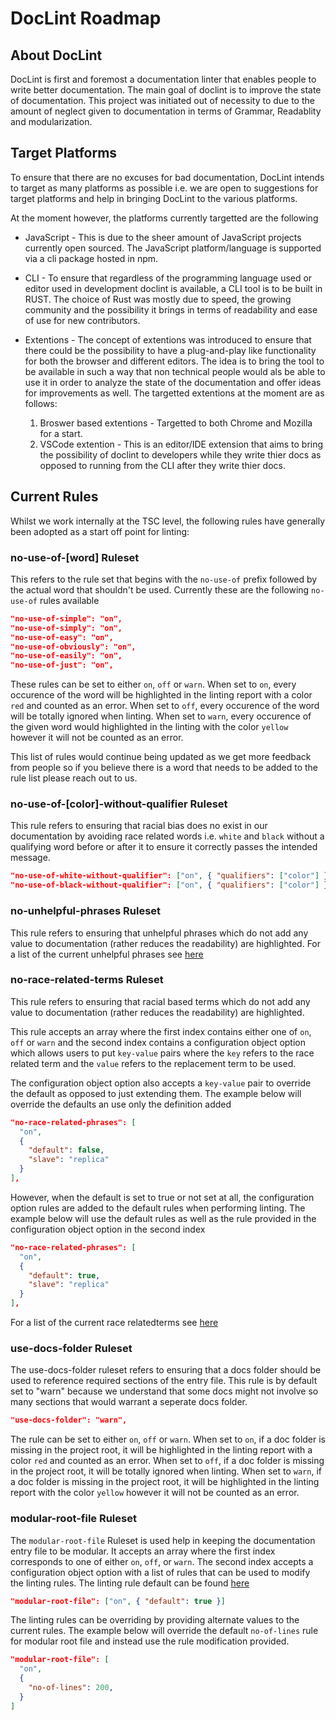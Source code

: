 # DocLint Roadmap

## About DocLint

DocLint is first and foremost a documentation linter that enables people to write better documentation. The main goal of doclint is to improve the state of documentation. This project was initiated out of necessity to due to the amount of neglect given to documentation in terms of Grammar, Readablity and modularization.

## Target Platforms

To ensure that there are no excuses for bad documentation, DocLint intends to target as many platforms as possible i.e. we are open to suggestions for target platforms and help in bringing DocLint to the various platforms.

At the moment however, the platforms currently targetted are the following

* JavaScript - This is due to the sheer amount of JavaScript projects currently open sourced. The JavaScript platform/language is supported via a cli package hosted in npm.

* CLI - To ensure that regardless of the programming language used or editor used in development doclint is available, a CLI tool is to be built in RUST. The choice of Rust was mostly due to speed, the growing community and the possibility it brings in terms of readability and ease of use for new contributors.

* Extentions - The concept of extentions was introduced to ensure that there could be the possibility to have a plug-and-play like functionality for both the browser and different editors. The idea is to bring the tool to be available in such a way that non technical people would als be able to use it in order to analyze the state of the documentation and offer ideas for improvements as well. The targetted extentions at the moment are as follows:

    1. Broswer based extentions - Targetted to both Chrome and Mozilla for a start.
    2. VSCode extention - This is an editor/IDE extension that aims to bring the possibility of doclint to developers while they write thier docs as opposed to running from the CLI after they write thier docs.

## Current Rules

Whilst we work internally at the TSC level, the following rules have generally been adopted as a start off point for linting:

### no-use-of-[word] Ruleset

This refers to the rule set that begins with the `no-use-of` prefix followed by the actual word that shouldn't be used. Currently these are the following `no-use-of` rules available

```json
"no-use-of-simple": "on",
"no-use-of-simply": "on",
"no-use-of-easy": "on",
"no-use-of-obviously": "on",
"no-use-of-easily": "on",
"no-use-of-just": "on",
```

These rules can be set to either `on`, `off` or `warn`. When set to `on`, every occurence of the word will be highlighted in the linting report with a color `red` and counted as an error. When set to `off`, every occurence of the word will be totally ignored when linting. When set to `warn`, every occurence of the given word would highlighted in the linting with the color `yellow` however it will not be counted as an error.

This list of rules would continue being updated as we get more feedback from people so if you believe there is a word that needs to be added to the rule list please reach out to us.

### no-use-of-[color]-without-qualifier Ruleset

This rule refers to ensuring that racial bias does no exist in our documentation by avoiding race related words i.e. `white` and `black` without a qualifying word before or after it to ensure it correctly passes the intended message.

```json
"no-use-of-white-without-qualifier": ["on", { "qualifiers": ["color"] }],
"no-use-of-black-without-qualifier": ["on", { "qualifiers": ["color"] }]
```

### no-unhelpful-phrases Ruleset

This rule refers to ensuring that unhelpful phrases which do not add any value to documentation (rather reduces the readability) are highlighted. For a list of the current unhelpful phrases see [here](/js/src/rules/unhelpfulPhrases.js)

### no-race-related-terms Ruleset

This rule refers to ensuring that racial based terms which do not add any value to documentation (rather reduces the readability) are highlighted. 

This rule accepts an array where the first index contains either one of `on`, `off` or `warn` and the second index contains a configuration object option which allows users to put `key-value` pairs where the `key` refers to the race related term and the `value` refers to the replacement term to be used. 

The configuration object option also accepts a `key-value` pair to override the default as opposed to just extending them. The example below will override the defaults an use only the definition added

```json
"no-race-related-phrases": [
  "on",
  { 
    "default": false,
    "slave": "replica"
  }
],
```

However, when the default is set to true or not set at all, the configuration option rules are added to the default rules when performing linting. The example below will use the default rules as well as the rule provided in the configuration object option in the second index

```json
"no-race-related-phrases": [
  "on",
  { 
    "default": true,
    "slave": "replica"
  }
],
```

For a list of the current race relatedterms see [here](/js/src/rules/raceRelatedTerms.js)

### use-docs-folder Ruleset

The use-docs-folder ruleset refers to ensuring that a docs folder should be used to reference required sections of the entry file. This rule is by default set to "warn" because we understand that some docs might not involve so many sections that would warrant a seperate docs folder.

```json
"use-docs-folder": "warn",
```

The rule can be set to either `on`, `off` or `warn`. When set to `on`, if a doc folder is missing in the project root, it will be highlighted in the linting report with a color `red` and counted as an error. When set to `off`, if a doc folder is missing in the project root, it will be totally ignored when linting. When set to `warn`, if a doc folder is missing in the project root, it will be highlighted in the linting report with the color `yellow` however it will not be counted as an error.

### modular-root-file Ruleset

The `modular-root-file` Ruleset is used help in keeping the documentation entry file to be modular. It accepts an array where the first index corresponds to one of either `on`, `off`, or `warn`. The second index accepts a configuration object option with a list of rules that can be used to modify the linting rules. The linting rule default can be found [here](/js/src/rules/modularRootFile.js)

```json
"modular-root-file": ["on", { "default": true }]
```
The linting rules can be overriding by providing alternate values to the current rules. The example below will override the default `no-of-lines` rule for modular root file and instead use the rule modification provided.

```json
"modular-root-file": [
  "on",
  { 
    "no-of-lines": 200,
  }
]
```



